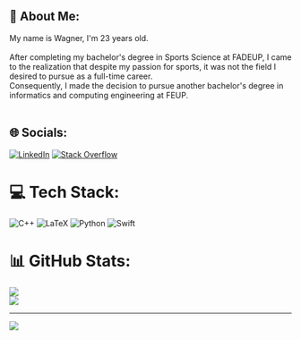 ## 🤔 About Me:
My name is Wagner, I'm 23 years old.<br><br>After completing my bachelor's degree in Sports Science at FADEUP, I came to the realization that despite my passion for sports, it was not the field I desired to pursue as a full-time career. <br>Consequently, I made the decision to pursue another bachelor's degree in informatics and computing engineering at FEUP.<br><br>


## 🌐 Socials:
[![LinkedIn](https://img.shields.io/badge/LinkedIn-%230077B5.svg?logo=linkedin&logoColor=white)](https://linkedin.com/in/wagner-pedrosa) [![Stack Overflow](https://img.shields.io/badge/-Stackoverflow-FE7A16?logo=stack-overflow&logoColor=white)](https://stackoverflow.com/users/Wagner) 

# 💻 Tech Stack:
![C++](https://img.shields.io/badge/c++-%2300599C.svg?style=for-the-badge&logo=c%2B%2B&logoColor=white) 
![LaTeX](https://img.shields.io/badge/latex-%23008080.svg?style=for-the-badge&logo=latex&logoColor=white) 
![Python](https://img.shields.io/badge/python-3670A0?style=for-the-badge&logo=python&logoColor=ffdd54) 
![Swift](https://img.shields.io/badge/swift-F54A2A?style=for-the-badge&logo=swift&logoColor=white)

# 📊 GitHub Stats:
![](https://github-readme-stats.vercel.app/api?username=WagnerTPedrosa&theme=dark&hide_border=false&include_all_commits=false&count_private=false)<br/>
![](https://github-readme-streak-stats.herokuapp.com/?user=WagnerTPedrosa&theme=dark&hide_border=false)<br/>

---
[![](https://visitcount.itsvg.in/api?id=WagnerTPedrosa&icon=0&color=1)](https://visitcount.itsvg.in)
